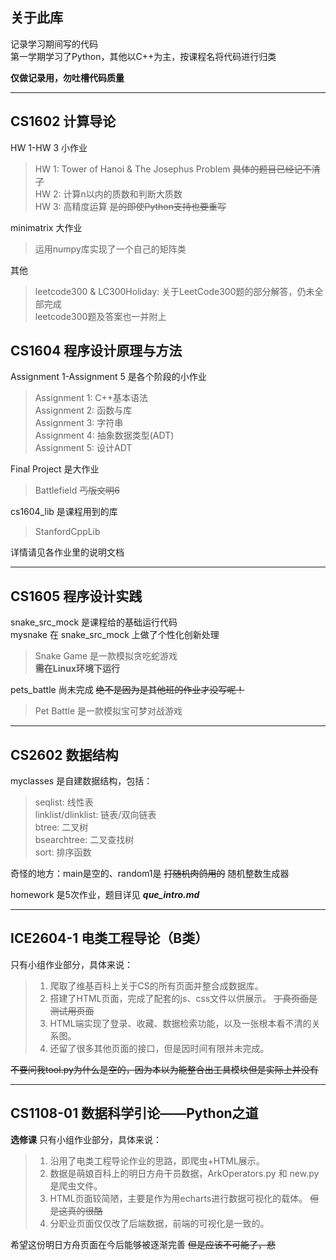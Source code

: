 ## 关于此库

记录学习期间写的代码  
第一学期学习了Python，其他以C++为主，按课程名将代码进行归类  

**仅做记录用，勿吐槽代码质量**

---

## CS1602 计算导论
HW 1-HW 3 小作业
> HW 1: Tower of Hanoi & The Josephus Problem ~~具体的题目已经记不清了~~  
> HW 2: 计算n以内的质数和判断大质数  
> HW 3: 高精度运算 ~~是的即使Python支持也要重写~~  

minimatrix 大作业
> 运用numpy库实现了一个自己的矩阵类

其他
> leetcode300 & LC300Holiday: 关于LeetCode300题的部分解答，仍未全部完成  
> leetcode300题及答案也一并附上  

## CS1604 程序设计原理与方法

Assignment 1-Assignment 5 是各个阶段的小作业  
> Assignment 1: C++基本语法  
> Assignment 2: 函数与库  
> Assignment 3: 字符串  
> Assignment 4: 抽象数据类型(ADT)  
> Assignment 5: 设计ADT

Final Project 是大作业  
> Battlefield ~~丐版文明6~~

cs1604_lib 是课程用到的库
> StanfordCppLib

详情请见各作业里的说明文档

---

## CS1605 程序设计实践

snake_src_mock 是课程给的基础运行代码  
mysnake 在 snake_src_mock 上做了个性化创新处理
> Snake Game 是一款模拟贪吃蛇游戏  
> **需在Linux环境下运行**

pets_battle 尚未完成 ~~绝不是因为是其他班的作业才没写呢！~~
> Pet Battle 是一款模拟宝可梦对战游戏  

---

## CS2602 数据结构

myclasses 是自建数据结构，包括：
> seqlist: 线性表  
> linklist/dlinklist: 链表/双向链表  
> btree: 二叉树  
> bsearchtree: 二叉查找树  
> sort: 排序函数  

奇怪的地方：main是空的、random1是 ~~打随机肉鸽用的~~ 随机整数生成器

homework 是5次作业，题目详见 ***que_intro.md***

---

## ICE2604-1 电类工程导论（B类）

只有小组作业部分，具体来说：
> 1. 爬取了维基百科上关于CS的所有页面并整合成数据库。  
> 2. 搭建了HTML页面，完成了配套的js、css文件以供展示。 ~~丁真页面是测试用页面~~  
> 3. HTML端实现了登录、收藏、数据检索功能，以及一张根本看不清的关系图。  
> 4. 还留了很多其他页面的接口，但是因时间有限并未完成。  

~~不要问我tool.py为什么是空的，因为本以为能整合出工具模块但是实际上并没有~~

---

## CS1108-01 数据科学引论——Python之道

**选修课**
只有小组作业部分，具体来说：
> 1. 沿用了电类工程导论作业的思路，即爬虫+HTML展示。  
> 2. 数据是萌娘百科上的明日方舟干员数据，ArkOperators.py 和 new.py 是爬虫文件。  
> 3. HTML页面较简陋，主要是作为用echarts进行数据可视化的载体。 ~~但是这真的很酷~~  
> 4. 分职业页面仅仅改了后端数据，前端的可视化是一致的。  

希望这份明日方舟页面在今后能够被逐渐完善 ~~但是应该不可能了，悲~~